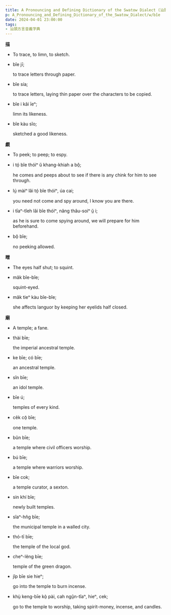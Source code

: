 ```yaml
---
title: A Pronouncing and Defining Dictionary of the Swatow Dialect (汕頭方言音義字典) / bîe
p: A_Pronouncing_and_Defining_Dictionary_of_the_Swatow_Dialect/w/bîe
date: 2024-04-01 23:00:00
tags: 
- 汕頭方言音義字典
---
```



**描**
- To trace, to limn, to sketch.

- bîe jī;

  to trace letters through paper.

- bîe sía;

  to trace letters, laying thin paper over the characters to be copied.

- bîe i kâi īeⁿ;

  limn its likeness.

- bîe kàu sĭo;

  sketched a good likeness.

**覷**
- To peek; to peep; to espy.

- i tó̤ bîe thóiⁿ ŭ khang-khiah a bô̤;

  he comes and peeps about to see if there is any chink for him to see through.

- lṳ́ màiⁿ lâi tó̤ bîe thóiⁿ, úa cai;

  you need not come and spy around, I know you are there.

- i tīaⁿ-tîeh lâi bîe thóiⁿ, nâng thâu-soiⁿ ṳ̆ i;

  as he is sure to come spying around, we will prepare for him beforehand.

- bô̤ bîe;

  no peeking allowed.

**䁬**
- The eyes half shut; to squint.

- mâk bîe-bîe;

  squint-eyed.

- mâk tieⁿ kàu bîe-bîe;

  she affects languor by keeping her eyelids half closed.

**廟**
- A temple; a fane.

- thài bīe;

  the imperial ancestral temple.

- ke bīe; có bīe;

  an ancestral temple.

- sîn bīe;

  an idol temple.

- bīe ú;

  temples of every kind.

- cêk cō̤ bīe;

  one temple.

- bûn bīe;

  a temple where civil officers worship.

- bú bīe;

  a temple where warriors worship.

- bīe cok;

  a temple curator, a sexton.

- sin khí bīe;

  newly built temples.

- sîaⁿ-hn̂g bīe;

  the municipal temple in a walled city.

- thó-tī bīe;

  the temple of the local god.

- cheⁿ-lêng bīe;

  temple of the green dragon.

- jîp bīe sie hieⁿ;

  go into the temple to burn incense.

- khṳ̀ keng-bīe kò̤ pài, cah ngṳ̂n-tĭaⁿ, hieⁿ, cek;

  go to the temple to worship, taking spirit-money, incense, and candles.